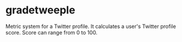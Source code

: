 gradetweeple
============

Metric system for a Twitter profile. It calculates a user's Twitter profile score. Score can range from 0 to 100.